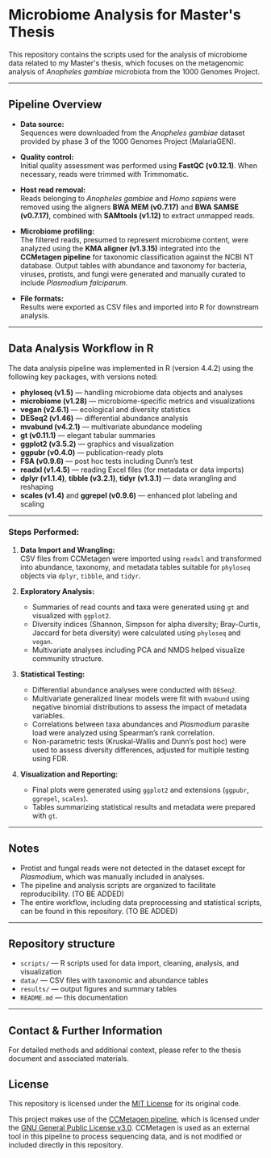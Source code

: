 # Microbiome Analysis for Master's Thesis

This repository contains the scripts used for the analysis of microbiome data related to my Master's thesis, which focuses on the metagenomic analysis of *Anopheles gambiae* microbiota from the 1000 Genomes Project.

---

## Pipeline Overview

* **Data source:**  
  Sequences were downloaded from the *Anopheles gambiae* dataset provided by phase 3 of the 1000 Genomes Project (MalariaGEN).

* **Quality control:**  
  Initial quality assessment was performed using **FastQC (v0.12.1)**. When necessary, reads were trimmed with Trimmomatic.

* **Host read removal:**  
  Reads belonging to *Anopheles gambiae* and *Homo sapiens* were removed using the aligners **BWA MEM (v0.7.17)** and **BWA SAMSE (v0.7.17)**, combined with **SAMtools (v1.12)** to extract unmapped reads.

* **Microbiome profiling:**  
  The filtered reads, presumed to represent microbiome content, were analyzed using the **KMA aligner (v1.3.15)** integrated into the **CCMetagen pipeline** for taxonomic classification against the NCBI NT database. Output tables with abundance and taxonomy for bacteria, viruses, protists, and fungi were generated and manually curated to include *Plasmodium falciparum*.

* **File formats:**  
  Results were exported as CSV files and imported into R for downstream analysis.

---

## Data Analysis Workflow in R

The data analysis pipeline was implemented in R (version 4.4.2) using the following key packages, with versions noted:

- **phyloseq (v1.5)** — handling microbiome data objects and analyses  
- **microbiome (v1.28)** — microbiome-specific metrics and visualizations  
- **vegan (v2.6.1)** — ecological and diversity statistics  
- **DESeq2 (v1.46)** — differential abundance analysis  
- **mvabund (v4.2.1)** — multivariate abundance modeling  
- **gt (v0.11.1)** — elegant tabular summaries  
- **ggplot2 (v3.5.2)** — graphics and visualization  
- **ggpubr (v0.4.0)** — publication-ready plots  
- **FSA (v0.9.6)** — post hoc tests including Dunn’s test  
- **readxl (v1.4.5)** — reading Excel files (for metadata or data imports)  
- **dplyr (v1.1.4)**, **tibble (v3.2.1)**, **tidyr (v1.3.1)** — data wrangling and reshaping  
- **scales (v1.4)** and **ggrepel (v0.9.6)** — enhanced plot labeling and scaling

---

### Steps Performed:

1. **Data Import and Wrangling:**  
   CSV files from CCMetagen were imported using `readxl` and transformed into abundance, taxonomy, and metadata tables suitable for `phyloseq` objects via `dplyr`, `tibble`, and `tidyr`.

2. **Exploratory Analysis:**  
   - Summaries of read counts and taxa were generated using `gt` and visualized with `ggplot2`.  
   - Diversity indices (Shannon, Simpson for alpha diversity; Bray-Curtis, Jaccard for beta diversity) were calculated using `phyloseq` and `vegan`.  
   - Multivariate analyses including PCA and NMDS helped visualize community structure.

3. **Statistical Testing:**  
   - Differential abundance analyses were conducted with `DESeq2`.  
   - Multivariate generalized linear models were fit with `mvabund` using negative binomial distributions to assess the impact of metadata variables.  
   - Correlations between taxa abundances and *Plasmodium* parasite load were analyzed using Spearman’s rank correlation.  
   - Non-parametric tests (Kruskal-Wallis and Dunn’s post hoc) were used to assess diversity differences, adjusted for multiple testing using FDR.

4. **Visualization and Reporting:**  
   - Final plots were generated using `ggplot2` and extensions (`ggpubr`, `ggrepel`, `scales`).  
   - Tables summarizing statistical results and metadata were prepared with `gt`.

---

## Notes

- Protist and fungal reads were not detected in the dataset except for *Plasmodium*, which was manually included in analyses.  
- The pipeline and analysis scripts are organized to facilitate reproducibility.  (TO BE ADDED)
- The entire workflow, including data preprocessing and statistical scripts, can be found in this repository. (TO BE ADDED)

---

## Repository structure

- `scripts/` — R scripts used for data import, cleaning, analysis, and visualization  
- `data/` — CSV files with taxonomic and abundance tables  
- `results/` — output figures and summary tables  
- `README.md` — this documentation  

---

## Contact & Further Information

For detailed methods and additional context, please refer to the thesis document and associated materials.

## License
This repository is licensed under the [MIT License](LICENSE) for its original code.

This project makes use of the [CCMetagen pipeline](https://github.com/vrmarcelino/CCMetagen), which is licensed under the [GNU General Public License v3.0](https://www.gnu.org/licenses/gpl-3.0.html). CCMetagen is used as an external tool in this pipeline to process sequencing data, and is not modified or included directly in this repository.
